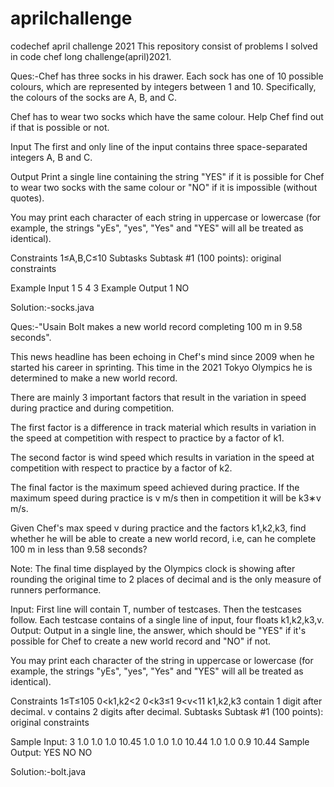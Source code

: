 # aprilchallenge
codechef april challenge 2021 
This repository consist of problems I solved in code chef long challenge(april)2021.

Ques:-Chef has three socks in his drawer. Each sock has one of 10 possible colours, which are represented by integers between 1 and 10. Specifically, the colours of the socks are A, B, and C.

Chef has to wear two socks which have the same colour. Help Chef find out if that is possible or not.

Input
The first and only line of the input contains three space-separated integers A, B and C.

Output
Print a single line containing the string "YES" if it is possible for Chef to wear two socks with the same colour or "NO" if it is impossible (without quotes).

You may print each character of each string in uppercase or lowercase (for example, the strings "yEs", "yes", "Yes" and "YES" will all be treated as identical).

Constraints
1≤A,B,C≤10
Subtasks
Subtask #1 (100 points): original constraints

Example Input 1
5 4 3
Example Output 1
NO


Solution:-socks.java

Ques:-"Usain Bolt makes a new world record completing 100 m in 9.58 seconds".

This news headline has been echoing in Chef's mind since 2009 when he started his career in sprinting. This time in the 2021 Tokyo Olympics he is determined to make a new world record.

There are mainly 3 important factors that result in the variation in speed during practice and during competition.

The first factor is a difference in track material which results in variation in the speed at competition with respect to practice by a factor of k1.

The second factor is wind speed which results in variation in the speed at competition with respect to practice by a factor of k2.

The final factor is the maximum speed achieved during practice. If the maximum speed during practice is v m/s then in competition it will be k3∗v m/s.

Given Chef's max speed v during practice and the factors k1,k2,k3, find whether he will be able to create a new world record, i.e, can he complete 100 m in less than 9.58 seconds?

Note: The final time displayed by the Olympics clock is showing after rounding the original time to 2 places of decimal and is the only measure of runners performance.

Input:
First line will contain T, number of testcases. Then the testcases follow.
Each testcase contains of a single line of input, four floats k1,k2,k3,v.
Output:
Output in a single line, the answer, which should be "YES" if it's possible for Chef to create a new world record and "NO" if not.

You may print each character of the string in uppercase or lowercase (for example, the strings "yEs", "yes", "Yes" and "YES" will all be treated as identical).

Constraints
1≤T≤105
0<k1,k2<2
0<k3≤1
9<v<11
k1,k2,k3 contain 1 digit after decimal.
v contains 2 digits after decimal.
Subtasks
Subtask #1 (100 points): original constraints

Sample Input:
3
1.0 1.0 1.0 10.45
1.0 1.0 1.0 10.44
1.0 1.0 0.9 10.44
Sample Output:
YES
NO
NO


Solution:-bolt.java
